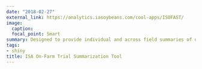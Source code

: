 ```yaml
---
date: "2018-02-27"
external_link: https://analytics.iasoybeans.com/cool-apps/ISOFAST/
image:
  caption: 
  focal_point: Smart
summary: Designed to provide individual and across field summaries of on-farm trials conducted by farmers working with the Iowa Soybean Association.
tags:
- shiny
title: ISA On-Farm Trial Summarization Tool
---
```

